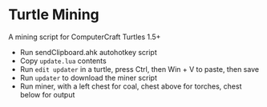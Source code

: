 # Turtle Mining

A mining script for ComputerCraft Turtles 1.5+

- Run sendClipboard.ahk autohotkey script
- Copy `update.lua` contents
- Run `edit updater` in a turtle, press Ctrl, then Win + V to paste, then save
- Run `updater` to download the miner script
- Run miner, with a left chest for coal, chest above for torches, chest below for output
